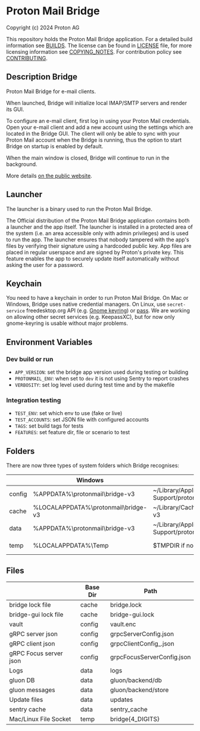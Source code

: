 # Proton Mail Bridge
Copyright (c) 2024 Proton AG

This repository holds the Proton Mail Bridge application.
For a detailed build information see [BUILDS](./BUILDS.md).
The license can be found in [LICENSE](./LICENSE) file, for more licensing information see [COPYING_NOTES](./COPYING_NOTES.md).
For contribution policy see [CONTRIBUTING](./CONTRIBUTING.md).


## Description Bridge
Proton Mail Bridge for e-mail clients.

When launched, Bridge will initialize local IMAP/SMTP servers and render 
its GUI.

To configure an e-mail client, first log in using your Proton Mail credentials. 
Open your e-mail client and add a new account using the settings which are 
located in the Bridge GUI. The client will only be able to sync with 
your Proton Mail account when the Bridge is running, thus the option 
to start Bridge on startup is enabled by default.

When the main window is closed, Bridge will continue to run in the
background.

More details [on the public website](https://proton.me/mail/bridge).

## Launcher
The launcher is a binary used to run the Proton Mail Bridge.

The Official distribution of the Proton Mail Bridge application contains
both a launcher and the app itself. The launcher is installed in a protected
area of the system (i.e. an area accessible only with admin privileges) and is
used to run the app. The launcher ensures that nobody tampered with the app's
files by verifying their signature using a hardcoded public key. App files are
placed in regular userspace and are signed by Proton's private key. This
feature enables the app to securely update itself automatically without asking
the user for a password.

## Keychain
You need to have a keychain in order to run Proton Mail Bridge. On Mac or
Windows, Bridge uses native credential managers. On Linux, use `secret-service` freedesktop.org API
(e.g. [Gnome keyring](https://wiki.gnome.org/Projects/GnomeKeyring/))
or
[pass](https://www.passwordstore.org/). We are working on allowing other secret
services (e.g. KeepassXC), but for now only gnome-keyring is usable without
major problems.


## Environment Variables

### Dev build or run
- `APP_VERSION`: set the bridge app version used during testing or building
- `PROTONMAIL_ENV`: when set to `dev` it is not using Sentry to report crashes
- `VERBOSITY`: set log level used during test time and by the makefile

### Integration testing
- `TEST_ENV`: set which env to use (fake or live)
- `TEST_ACCOUNTS`: set JSON file with configured accounts
- `TAGS`: set build tags for tests
- `FEATURES`: set feature dir, file or scenario to test

## Folders

There are now three types of system folders which Bridge recognises:

|        | Windows                             | Mac                                                 | Linux                               | Linux (XDG)                           |
|--------|-------------------------------------|-----------------------------------------------------|-------------------------------------|---------------------------------------|
| config | %APPDATA%\protonmail\bridge-v3      | ~/Library/Application Support/protonmail/bridge-v3  | ~/.config/protonmail/bridge-v3      | $XDG_CONFIG_HOME/protonmail/bridge-v3 |
| cache  | %LOCALAPPDATA%\protonmail\bridge-v3 | ~/Library/Caches/protonmail/bridge-v3               | ~/.cache/protonmail/bridge-v3       | $XDG_CACHE_HOME/protonmail/bridge-v3  |
| data	  | %APPDATA%\protonmail\bridge-v3      | ~/Library/Application Support/protonmail/bridge-v3  | ~/.local/share/protonmail/bridge-v3 | $XDG_DATA_HOME/protonmail/bridge-v3   |
| temp   | %LOCALAPPDATA%\Temp                 | $TMPDIR if non-empty, else /tmp                     | $TMPDIR if non-empty, else /tmp     | $TMPDIR if non-empty, else /tmp       |



## Files

|                        | Base Dir | Path                       |
|------------------------|----------|----------------------------|
| bridge lock file       | cache    | bridge.lock                |
| bridge-gui lock file   | cache    | bridge-gui.lock            |
| vault                  | config   | vault.enc                  |
| gRPC server json       | config   | grpcServerConfig.json      |
| gRPC client json       | config   | grpcClientConfig_<id>.json |
| gRPC Focus server json | config   | grpcFocusServerConfig.json |
| Logs                   | data     | logs                       |
| gluon DB               | data     | gluon/backend/db           |
| gluon messages         | data     | gluon/backend/store        |
| Update files           | data     | updates                    |
| sentry cache           | data     | sentry_cache               |
| Mac/Linux File Socket  | temp     | bridge{4_DIGITS}           |


